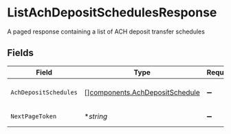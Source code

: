 # ListAchDepositSchedulesResponse

A paged response containing a list of ACH deposit transfer schedules


## Fields

| Field                                                                            | Type                                                                             | Required                                                                         | Description                                                                      | Example                                                                          |
| -------------------------------------------------------------------------------- | -------------------------------------------------------------------------------- | -------------------------------------------------------------------------------- | -------------------------------------------------------------------------------- | -------------------------------------------------------------------------------- |
| `AchDepositSchedules`                                                            | [][components.AchDepositSchedule](../../models/components/achdepositschedule.md) | :heavy_minus_sign:                                                               | The list of transfer schedules                                                   |                                                                                  |
| `NextPageToken`                                                                  | **string*                                                                        | :heavy_minus_sign:                                                               | The next page token                                                              | 4ZHd3wAaMD1IQ0ZKS2BKV0FSRVdLW4VLWkY1R1B3MU4                                      |
